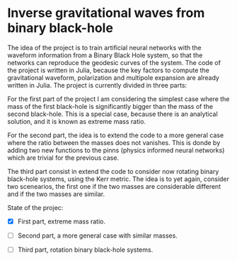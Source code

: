 # Inverse gravitational waves from binary black-hole

The idea of the project is to train artificial neural networks with the waveform information from a 
Binary Black Hole system, so that the networks can reproduce the geodesic curves of the system. The 
code of the project is written in Julia, because the key factors to compute the gravitational waveform,
polarization and multipole expansion are already written in Julia. The project is currently divided 
in three parts: 

For the first part of the project I am considering the simplest case where the mass of the first
black-hole is significantly bigger than the mass of the second black-hole. This is a special case, 
because there is an analytical solution, and it is known as extreme mass ratio.

For the second part, the idea is to extend the code to a more general case where the ratio between 
the masses does not vanishes. This is donde by adding two new functions to the pinns (physics 
informed neural networks) which are trivial for the previous case.

The third part consist in extend the code to consider now rotating binary black-hole systems, using
the Kerr metric. The idea is to yet again, consider two scenearios, the first one if the two masses
are considerable different and if the two masses are similar.

State of the projec:
- [X] First part, extreme mass ratio.
- [ ] Second part, a more general case with similar masses.
- [ ] Third part, rotation binary black-hole systems.



